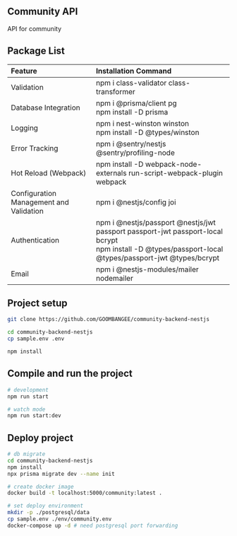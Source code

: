 ## Community API

API for community


## Package List

| Feature                                 | Installation Command                                                                                                                                       |
| :-------------------------------------- | :--------------------------------------------------------------------------------------------------------------------------------------------------------- |
| Validation                              | npm i class-validator class-transformer                                                                                                                    |
| Database Integration                    | npm i @prisma/client pg<br/> npm install -D prisma                                                                                                         |
| Logging                                 | npm i nest-winston winston <br/> npm install -D @types/winston                                                                                             |
| Error Tracking                          | npm i @sentry/nestjs @sentry/profiling-node                                                                                                                |
| Hot Reload (Webpack)                    | npm install -D webpack-node-externals run-script-webpack-plugin webpack                                                                                    |
| Configuration Management and Validation | npm i @nestjs/config joi                                                                                                                                   |
| Authentication                          | npm i @nestjs/passport @nestjs/jwt passport passport-jwt passport-local bcrypt<br/> npm install -D @types/passport-local @types/passport-jwt @types/bcrypt |
| Email                                   | npm i @nestjs-modules/mailer nodemailer                                                                                                                    |

## Project setup

```bash
git clone https://github.com/GOOMBANGEE/community-backend-nestjs

cd community-backend-nestjs
cp sample.env .env

npm install
```

## Compile and run the project

```bash
# development
npm run start

# watch mode
npm run start:dev
```

## Deploy project


```bash
# db migrate
cd community-backend-nestjs
npm install
npx prisma migrate dev --name init

# create docker image
docker build -t localhost:5000/community:latest .

# set deploy environment
mkdir -p ./postgresql/data 
cp sample.env ./env/community.env
docker-compose up -d # need postgresql port forwarding


```
